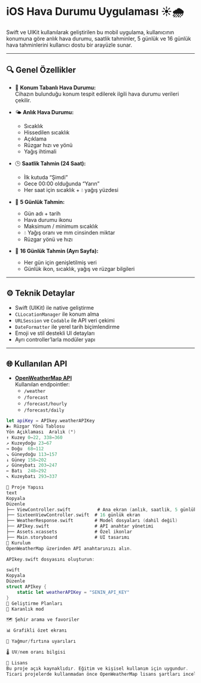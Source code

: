 # iOS Hava Durumu Uygulaması ☀️🌧️

Swift ve UIKit kullanılarak geliştirilen bu mobil uygulama, kullanıcının konumuna göre anlık hava durumu, saatlik tahminler, 5 günlük ve 16 günlük hava tahminlerini kullanıcı dostu bir arayüzle sunar.

---

## 🔍 Genel Özellikler

- 📍 **Konum Tabanlı Hava Durumu:**  
  Cihazın bulunduğu konum tespit edilerek ilgili hava durumu verileri çekilir.

- 🌤️ **Anlık Hava Durumu:**  
  - Sıcaklık  
  - Hissedilen sıcaklık  
  - Açıklama  
  - Rüzgar hızı ve yönü  
  - Yağış ihtimali

- 🕒 **Saatlik Tahmin (24 Saat):**  
  - İlk kutuda “Şimdi”  
  - Gece 00:00 olduğunda “Yarın”  
  - Her saat için sıcaklık + 💧 yağış yüzdesi

- 📅 **5 Günlük Tahmin:**  
  - Gün adı + tarih  
  - Hava durumu ikonu  
  - Maksimum / minimum sıcaklık  
  - 💧 Yağış oranı ve mm cinsinden miktar  
  - Rüzgar yönü ve hızı

- 📆 **16 Günlük Tahmin (Ayrı Sayfa):**  
  - Her gün için genişletilmiş veri  
  - Günlük ikon, sıcaklık, yağış ve rüzgar bilgileri

---

## ⚙️ Teknik Detaylar

- Swift (UIKit) ile native geliştirme  
- `CLLocationManager` ile konum alma  
- `URLSession` ve `Codable` ile API veri çekimi  
- `DateFormatter` ile yerel tarih biçimlendirme  
- Emoji ve stil destekli UI detayları  
- Ayrı controller’larla modüler yapı

---

## 🌐 Kullanılan API

- **[OpenWeatherMap API](https://openweathermap.org/api)**  
  Kullanılan endpointler:
  - `/weather`
  - `/forecast`
  - `/forecast/hourly`
  - `/forecast/daily`

```swift
let apiKey = APIkey.weatherAPIKey
🌬️ Rüzgar Yönü Tablosu
Yön Açıklaması	Aralık (°)
↑ Kuzey	0–22, 338–360
↗ Kuzeydoğu	23–67
→ Doğu	68–112
↘ Güneydoğu	113–157
↓ Güney	158–202
↙ Güneybatı	203–247
← Batı	248–292
↖ Kuzeybatı	293–337

📂 Proje Yapısı
text
Kopyala
Düzenle
├── ViewController.swift          # Ana ekran (anlık, saatlik, 5 günlük)
├── SixteenViewController.swift  # 16 günlük ekran
├── WeatherResponse.swift        # Model dosyaları (dahil değil)
├── APIkey.swift                 # API anahtar yönetimi
├── Assets.xcassets              # Özel ikonlar
├── Main.storyboard              # UI tasarımı
🚀 Kurulum
OpenWeatherMap üzerinden API anahtarınızı alın.

APIkey.swift dosyasını oluşturun:

swift
Kopyala
Düzenle
struct APIkey {
    static let weatherAPIKey = "SENIN_API_KEY"
}
🔮 Geliştirme Planları
🌙 Karanlık mod

🗺️ Şehir arama ve favoriler

📊 Grafikli özet ekranı

🔔 Yağmur/fırtına uyarıları

🌡️ UV/nem oranı bilgisi

📄 Lisans
Bu proje açık kaynaklıdır. Eğitim ve kişisel kullanım için uygundur.
Ticari projelerde kullanmadan önce OpenWeatherMap lisans şartları incelenmelidir.
